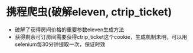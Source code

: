 # 携程爬虫(破解eleven, ctrip_ticket)
* 破解了获得房间价格的重要参数eleven生成方法
* 获得剩余可订房间需要获得ctrip_ticket这个cookie，生成机制未明，可以用selenium每30分钟提取一次，保证时效
